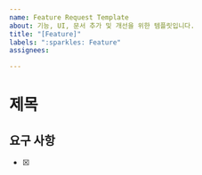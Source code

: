 ```yaml
---
name: Feature Request Template
about: 기능, UI, 문서 추가 및 개선을 위한 템플릿입니다.
title: "[Feature]"
labels: ":sparkles: Feature"
assignees: 

---
```


# 제목
## 요구 사항
- [x] 

